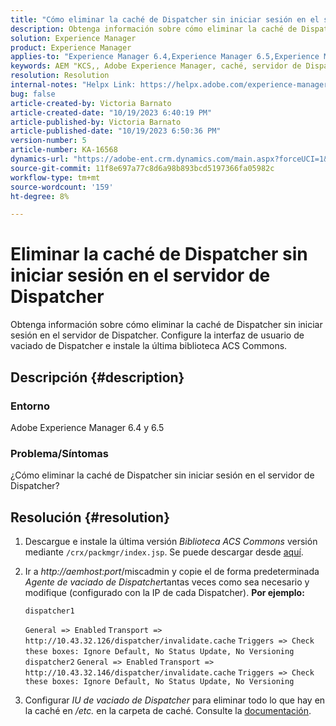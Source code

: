 ```yaml
---
title: "Cómo eliminar la caché de Dispatcher sin iniciar sesión en el servidor de Dispatcher"
description: Obtenga información sobre cómo eliminar la caché de Dispatcher sin iniciar sesión en el servidor de Dispatcher.
solution: Experience Manager
product: Experience Manager
applies-to: "Experience Manager 6.4,Experience Manager 6.5,Experience Manager"
keywords: AEM "KCS,, Adobe Experience Manager, caché, servidor de Dispatcher"
resolution: Resolution
internal-notes: "Helpx Link: https://helpx.adobe.com/experience-manager/kb/How-to-delete-the-dispatcher-cache-without-logging-into-the-Dispatchers-AEM.html"
bug: false
article-created-by: Victoria Barnato
article-created-date: "10/19/2023 6:40:19 PM"
article-published-by: Victoria Barnato
article-published-date: "10/19/2023 6:50:36 PM"
version-number: 5
article-number: KA-16568
dynamics-url: "https://adobe-ent.crm.dynamics.com/main.aspx?forceUCI=1&pagetype=entityrecord&etn=knowledgearticle&id=94f206ee-ae6e-ee11-8df0-6045bd006793"
source-git-commit: 11f8e697a77c8d6a98b893bcd5197366fa05982c
workflow-type: tm+mt
source-wordcount: '159'
ht-degree: 8%

---
```


# Eliminar la caché de Dispatcher sin iniciar sesión en el servidor de Dispatcher


Obtenga información sobre cómo eliminar la caché de Dispatcher sin iniciar sesión en el servidor de Dispatcher. Configure la interfaz de usuario de vaciado de Dispatcher e instale la última biblioteca ACS Commons.

## Descripción {#description}


### <b>Entorno</b>

Adobe Experience Manager 6.4 y 6.5



### <b>Problema/Síntomas</b>

¿Cómo eliminar la caché de Dispatcher sin iniciar sesión en el servidor de Dispatcher?


## Resolución {#resolution}


1. Descargue e instale la última versión *Biblioteca ACS Commons* versión mediante `/crx/packmgr/index.jsp`. Se puede descargar desde [aquí](https://github.com/Adobe-Consulting-Services/acs-aem-commons/releases).
2. Ir a *http://aemhost:port*/miscadmin y copie el de forma predeterminada *Agente de vaciado de Dispatcher*tantas veces como sea necesario y modifique (configurado con la IP de cada Dispatcher).
   <b>Por ejemplo:</b>



   ```
   dispatcher1
   ```


   `General => Enabled`
   `Transport => http://10.43.32.126/dispatcher/invalidate.cache`
   `Triggers => Check these boxes: Ignore Default, No Status Update, No Versioning`
   ` `
   `dispatcher2`
   `General => Enabled`
   `Transport => http://10.43.32.146/dispatcher/invalidate.cache`
   `Triggers => Check these boxes: Ignore Default, No Status Update, No Versioning`
3. Configurar *IU de vaciado de Dispatcher* para eliminar todo lo que hay en la caché en */etc.* en la carpeta de caché. Consulte la [documentación](https://adobe-consulting-services.github.io/acs-aem-commons/features/dispatcher-flush-ui/index.html).

